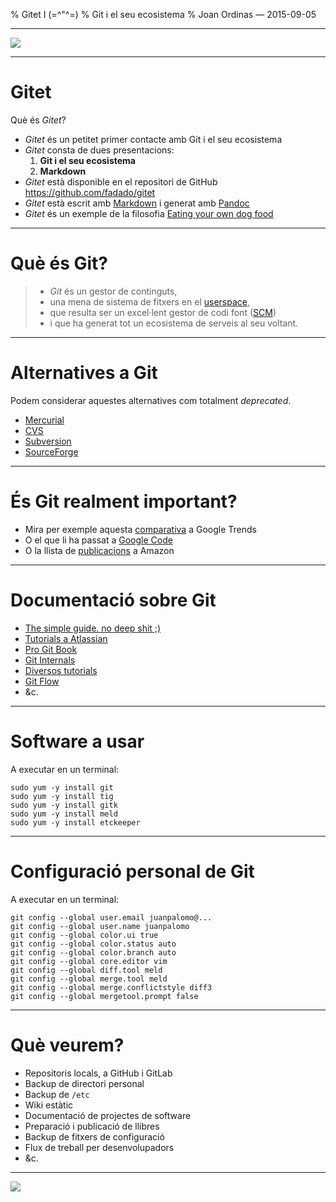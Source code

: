 % Gitet I (=\^"\^=)
% Git i el seu ecosistema
% Joan Ordinas &mdash; 2015-09-05

------------------------------------------------------------------------

![](http://funpicsworld.com/contents/disgusted-monday-cat.jpg)

------------------------------------------------------------------------

# Gitet

Què és _Gitet_?

- _Gitet_ és un petitet primer contacte amb Git i el seu ecosistema
- _Gitet_ consta de dues presentacions:
    1. **Git i el seu ecosistema**
    2. **Markdown**
- _Gitet_ està disponible en el repositori de GitHub <https://github.com/fadado/gitet>
- _Gitet_ està escrit amb [Markdown](http://daringfireball.net/projects/markdown/) i generat amb [Pandoc](http://pandoc.org/)
- _Gitet_ és un exemple de la filosofia [Eating your own dog food](https://en.wikipedia.org/wiki/Eating_your_own_dog_food)

------------------------------------------------------------------------

# Què és Git?

>- _Git_ és un gestor de continguts,
>- una mena de sistema de fitxers en el [userspace](https://en.wikipedia.org/wiki/User_space),
>- que resulta ser un excel·lent gestor de codi font ([SCM](https://en.wikipedia.org/wiki/Version_control))
>- i que ha generat tot un ecosistema de serveis al seu voltant.

------------------------------------------------------------------------

# Alternatives a Git

Podem considerar aquestes alternatives com totalment _deprecated_.

- [Mercurial](https://mercurial.selenic.com/)
- [CVS](http://www.nongnu.org/cvs/)
- [Subversion](https://subversion.apache.org/)
- [SourceForge](http://sourceforge.net/)

------------------------------------------------------------------------

# És Git realment important?

- Mira per exemple aquesta [comparativa](http://tinyurl.com/nr6grb3) a Google Trends
- O el que li ha passat a [Google Code](http://www.engadget.com/2015/03/13/google-code-closing/)
- O la llista de [publicacions](http://tinyurl.com/pn79lgc) a Amazon

------------------------------------------------------------------------

# Documentació sobre Git

- [The simple guide. no deep shit ;)](http://rogerdudler.github.io/git-guide/)
- [Tutorials a Atlassian](https://www.atlassian.com/git/tutorials/)
- [Pro Git Book](http://git-scm.com/)
- [Git Internals](http://opcode.org/peepcode-git.pdf)
- [Diversos tutorials](http://git-scm.com/doc/ext)
- [Git Flow](http://nvie.com/posts/a-successful-git-branching-model/)
- &c.

------------------------------------------------------------------------

# Software a usar

A executar en un terminal:

    sudo yum -y install git
    sudo yum -y install tig
    sudo yum -y install gitk
    sudo yum -y install meld
    sudo yum -y install etckeeper

------------------------------------------------------------------------

# Configuració personal de Git

A executar en un terminal:

    git config --global user.email juanpalomo@...
    git config --global user.name juanpalomo
    git config --global color.ui true
    git config --global color.status auto
    git config --global color.branch auto
    git config --global core.editor vim
    git config --global diff.tool meld
    git config --global merge.tool meld
    git config --global merge.conflictstyle diff3
    git config --global mergetool.prompt false

------------------------------------------------------------------------

# Què veurem?

- Repositoris locals, a GitHub i GitLab
- Backup de directori personal
- Backup de `/etc`
- Wiki estàtic
- Documentació de projectes de software
- Preparació i publicació de llibres
- Backup de fitxers de configuració
- Flux de treball per desenvolupadors
- &c.

------------------------------------------------------------------------

![](http://memecrunch.com/meme/IR0M/that-s-all-folks/image.jpg)

<!--
vim:syntax=markdown:et:ts=4:sw=4:ai
-->
